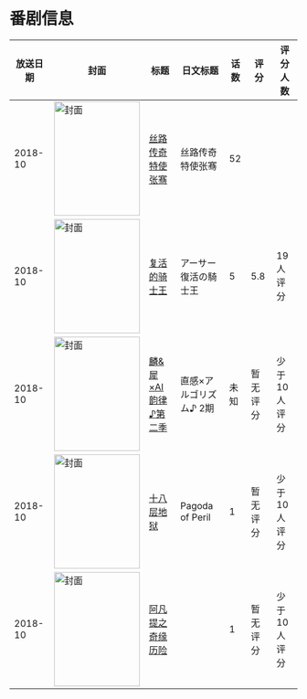 # 番剧信息

|放送日期|封面|标题|日文标题|话数|评分|评分人数|
|---|---|---|---|---|---|---|
|2018-10|<img src="//lain.bgm.tv/pic/cover/c/ba/78/530280_9ua1N.jpg" alt="封面" style="width:150px;height:200px;object-fit:cover;">|[丝路传奇特使张骞](https://bangumi.tv/subject/530280)|丝路传奇特使张骞|52|||
|2018-10|<img src="//lain.bgm.tv/pic/cover/c/56/d2/262889_dzWih.jpg" alt="封面" style="width:150px;height:200px;object-fit:cover;">|[复活的骑士王](https://bangumi.tv/subject/262889)|アーサー 復活の騎士王|5|5.8|19人评分|
|2018-10|<img src="//lain.bgm.tv/pic/cover/c/77/46/257497_BF2OS.jpg" alt="封面" style="width:150px;height:200px;object-fit:cover;">|[麟&犀×AI韵律♪第二季](https://bangumi.tv/subject/257497)|直感×アルゴリズム♪ 2期|未知|暂无评分|少于10人评分|
|2018-10|<img src="//lain.bgm.tv/pic/cover/c/a8/55/277959_9AIQx.jpg" alt="封面" style="width:150px;height:200px;object-fit:cover;">|[十八层地狱](https://bangumi.tv/subject/277959)|Pagoda of Peril|1|暂无评分|少于10人评分|
|2018-10|<img src="//lain.bgm.tv/pic/cover/c/0c/59/401770_3jtMG.jpg" alt="封面" style="width:150px;height:200px;object-fit:cover;">|[阿凡提之奇缘历险](https://bangumi.tv/subject/401770)||1|暂无评分|少于10人评分|
